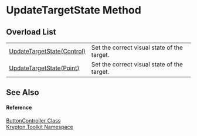 # UpdateTargetState Method


## Overload List
<table>
<tr>
<td><a href="9cc4805c-1265-fbf1-b321-d59f84e5da74.md">UpdateTargetState(Control)</a></td>
<td>Set the correct visual state of the target.</td></tr>
<tr>
<td><a href="2a8fef9a-32d2-953a-d137-5c475e1861dc.md">UpdateTargetState(Point)</a></td>
<td>Set the correct visual state of the target.</td></tr>
</table>

## See Also


#### Reference
<a href="4d28eeb6-138d-ce68-aa40-c46ceb66b365.md">ButtonController Class</a>  
<a href="79d2eac2-21f4-54ff-7552-b20c33c30600.md">Krypton.Toolkit Namespace</a>  
